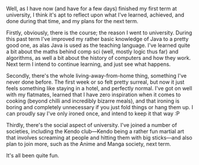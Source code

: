 Well, as I have now (and have for a few days) finished my first term at university, I think it's apt to reflect upon what I've learned, achieved, and done during that time, and my plans for the next term.

Firstly, obviously, there is the course; the reason I went to university. During this past term I've improved my rather basic knowledge of Java to a pretty good one, as alas Java is used as the teaching language. I've learned quite a bit about the maths behind comp sci (well, mostly logic thus far) and algorithms, as well a bit about the history of computers and how they work. Next term I intend to continue learning, and just see what happens.

Secondly, there's the whole living-away-from-home thing, something I've never done before. The first week or so felt pretty surreal, but now it just feels something like staying in a hotel, and perfectly normal. I've got on well with my flatmates, learned that I have zero inspiration when it comes to cooking (beyond chilli and incredibly bizarre meals), and that ironing is boring and completely unnecessary if you just fold things or hang them up. I can proudly say I've only ironed once, and intend to keep it that way :P

Thirdly, there's the social aspect of university. I've joined a number of societies, including the Kendo club—Kendo being a rather fun martial art that involves screaming at people and hitting them with big sticks—and also plan to join more, such as the Anime and Manga society, next term.

It's all been quite fun.
